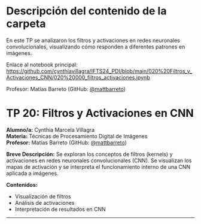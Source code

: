 # Descripción del contenido de la carpeta
En este TP se analizaron los filtros y activaciones en redes neuronales convolucionales, visualizando cómo responden a diferentes patrones en imágenes.

Enlace al notebook principal: https://github.com/cynthiavillagra/IFTS24_PDI/blob/main/020%20Filtros_y_Activaciones_CNN/020%20000_filtros_activaciones.ipynb

Profesor: Matías Barreto (GitHub: [@mattbarreto](https://github.com/mattbarreto))

# TP 20: Filtros y Activaciones en CNN

**Alumno/a:** Cynthia Marcela Villagra  
**Materia:** Técnicas de Procesamiento Digital de Imágenes  
**Profesor:** Matías Barreto (GitHub: [@mattbarreto](https://github.com/mattbarreto))

**Breve Descripción:**
Se exploran los conceptos de filtros (kernels) y activaciones en redes neuronales convolucionales (CNN). Se visualizan los mapas de activación y se interpreta el funcionamiento interno de una CNN aplicada a imágenes.

**Contenidos:**
- Visualización de filtros
- Análisis de activaciones
- Interpretación de resultados en CNN

---
